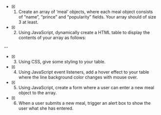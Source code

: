 - [x] 1. Create an array of ‘meal’ objects, where each meal object consists of “name”, “prince” and “popularity” fields. Your array should of size 3 at least.
- [x] 2. Using JavaScript, dynamically create a HTML table to display the contents of your array as follows:

--

- [x] 3. Using CSS, give some styling to your table.
- [x] 4. Using JavaScript event listeners, add a hover effect to your table where the line background color changes with mouse over.
- [x] 5. Using JavaScript, create a form where a user can enter a new meal object to the array.
- [x] 6. When a user submits a new meal, trigger an alert box to show the user what she has entered.
